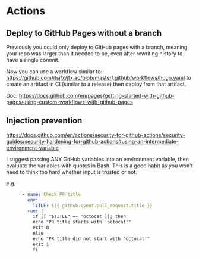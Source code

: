 # Actions

## Deploy to GitHub Pages without a branch

Previously you could only deploy to GitHub pages with a branch, meaning your repo was larger than it needed to be, even after rewriting history to have a single commit.

Now you can use a workflow similar to: <https://github.com/itsjfx/jfx.ac/blob/master/.github/workflows/hugo.yaml> to create an artifact in CI (similar to a release) then deploy from that artifact.

Doc: <https://docs.github.com/en/pages/getting-started-with-github-pages/using-custom-workflows-with-github-pages>

## Injection prevention

<https://docs.github.com/en/actions/security-for-github-actions/security-guides/security-hardening-for-github-actions#using-an-intermediate-environment-variable>

I suggest passing ANY GitHub variables into an environment variable, then evaluate the variables with quotes in Bash. This is a good habit as you won't need to think too hard whether input is trusted or not.

e.g.

```yaml
      - name: Check PR title
        env:
          TITLE: ${{ github.event.pull_request.title }}
        run: |
          if [[ "$TITLE" =~ ^octocat ]]; then
          echo "PR title starts with 'octocat'"
          exit 0
          else
          echo "PR title did not start with 'octocat'"
          exit 1
          fi
```
